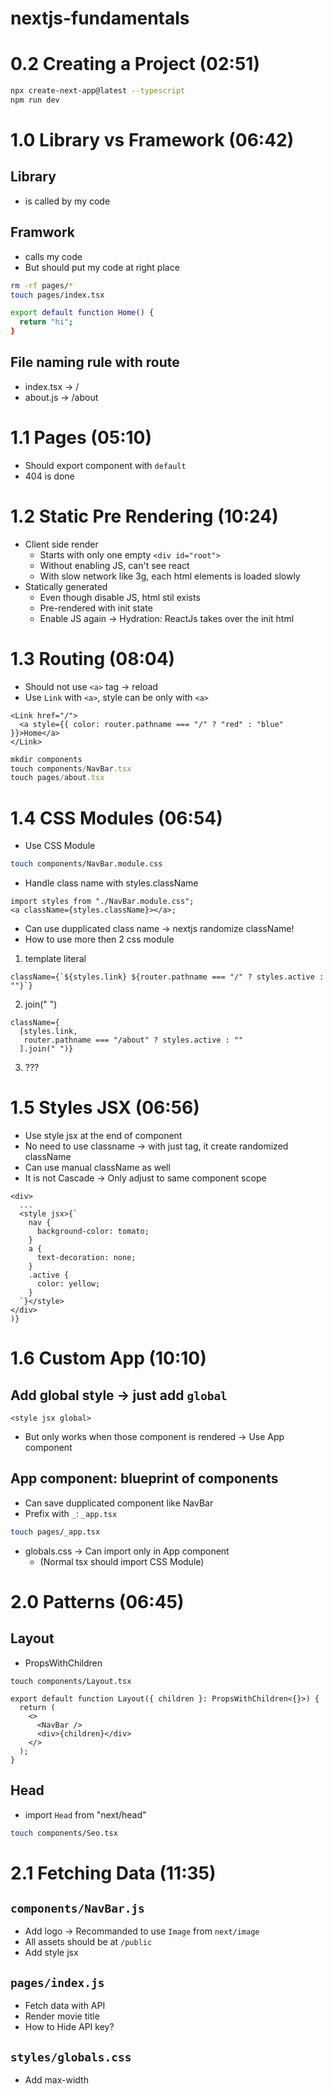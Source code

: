 # nextjs-fundamentals

# 0.2 Creating a Project (02:51)

```sh
npx create-next-app@latest --typescript
npm run dev
```

# 1.0 Library vs Framework (06:42)

## Library

- is called by my code

## Framwork

- calls my code
- But should put my code at right place

```sh
rm -rf pages/*
touch pages/index.tsx

export default function Home() {
  return "hi";
}
```

## File naming rule with route

- index.tsx -> /
- about.js -> /about

# 1.1 Pages (05:10)

- Should export component with `default`
- 404 is done

# 1.2 Static Pre Rendering (10:24)

- Client side render
  - Starts with only one empty `<div id="root">`
  - Without enabling JS, can't see react
  - With slow network like 3g, each html elements is loaded slowly
- Statically generated
  - Even though disable JS, html stil exists
  - Pre-rendered with init state
  - Enable JS again -> Hydration: ReactJs takes over the init html

# 1.3 Routing (08:04)

- Should not use `<a>` tag -> reload
- Use `Link` with `<a>`, style can be only with `<a>`

```tsx
<Link href="/">
  <a style={{ color: router.pathname === "/" ? "red" : "blue" }}>Home</a>
</Link>
```

```ts
mkdir components
touch components/NavBar.tsx
touch pages/about.tsx
```

# 1.4 CSS Modules (06:54)

- Use CSS Module

```sh
touch components/NavBar.module.css
```

- Handle class name with styles.className

```tsx
import styles from "./NavBar.module.css";
<a className={styles.className}></a>;
```

- Can use dupplicated class name -> nextjs randomize className!
- How to use more then 2 css module

1. template literal

```tsx
className={`${styles.link} ${router.pathname === "/" ? styles.active : ""}`}
```

2. join(" ")

```tsx
className={
  [styles.link,
   router.pathname === "/about" ? styles.active : ""
  ].join(" ")}
```

3. ???

# 1.5 Styles JSX (06:56)

- Use style jsx at the end of component
- No need to use classname -> with just tag, it create randomized className
- Can use manual className as well
- It is not Cascade -> Only adjust to same component scope

```tsx
<div>
  ...
  <style jsx>{`
    nav {
      background-color: tomato;
    }
    a {
      text-decoration: none;
    }
    .active {
      color: yellow;
    }
  `}</style>
</div>
)}
```

# 1.6 Custom App (10:10)

## Add global style -> just add `global`

```tsx
<style jsx global>
```

- But only works when those component is rendered -> Use App component

## App component: blueprint of components

- Can save dupplicated component like NavBar
- Prefix with `_`: `_app.tsx`

```sh
touch pages/_app.tsx
```

- globals.css -> Can import only in App component
  - (Normal tsx should import CSS Module)

# 2.0 Patterns (06:45)

## Layout

- PropsWithChildren

```tsx
touch components/Layout.tsx

export default function Layout({ children }: PropsWithChildren<{}>) {
  return (
    <>
      <NavBar />
      <div>{children}</div>
    </>
  );
}
```

## Head

- import `Head` from "next/head"

```sh
touch components/Seo.tsx
```

# 2.1 Fetching Data (11:35)

## `components/NavBar.js`

- Add logo -> Recommanded to use `Image` from `next/image`
- All assets should be at `/public`
- Add style jsx

## `pages/index.js`

- Fetch data with API
- Render movie title
- How to Hide API key?

## `styles/globals.css`

- Add max-width
